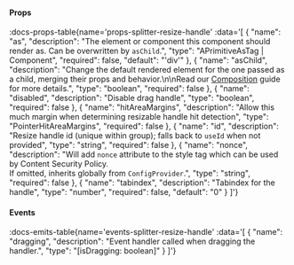 <!-- This file was automatic generated. Do not edit it manually -->

#### Props
:docs-props-table{name='props-splitter-resize-handle' :data='[
  {
    "name": "as",
    "description": "The element or component this component should render as. Can be overwritten by `asChild`.",
    "type": "APrimitiveAsTag | Component",
    "required": false,
    "default": "\'div\'"
  },
  {
    "name": "asChild",
    "description": "Change the default rendered element for the one passed as a child, merging their props and behavior.\\n\\nRead our [Composition](https://akar.vinicunca.dev/core/guides/composition) guide for more details.",
    "type": "boolean",
    "required": false
  },
  {
    "name": "disabled",
    "description": "Disable drag handle",
    "type": "boolean",
    "required": false
  },
  {
    "name": "hitAreaMargins",
    "description": "Allow this much margin when determining resizable handle hit detection",
    "type": "PointerHitAreaMargins",
    "required": false
  },
  {
    "name": "id",
    "description": "Resize handle id (unique within group); falls back to `useId` when not provided",
    "type": "string",
    "required": false
  },
  {
    "name": "nonce",
    "description": "Will add `nonce` attribute to the style tag which can be used by Content Security Policy. <br> If omitted, inherits globally from `ConfigProvider`.",
    "type": "string",
    "required": false
  },
  {
    "name": "tabindex",
    "description": "Tabindex for the handle",
    "type": "number",
    "required": false,
    "default": "0"
  }
]'} 

#### Events

:docs-emits-table{name='events-splitter-resize-handle' :data='[
  {
    "name": "dragging",
    "description": "Event handler called when dragging the handler.",
    "type": "[isDragging: boolean]"
  }
]'} 
